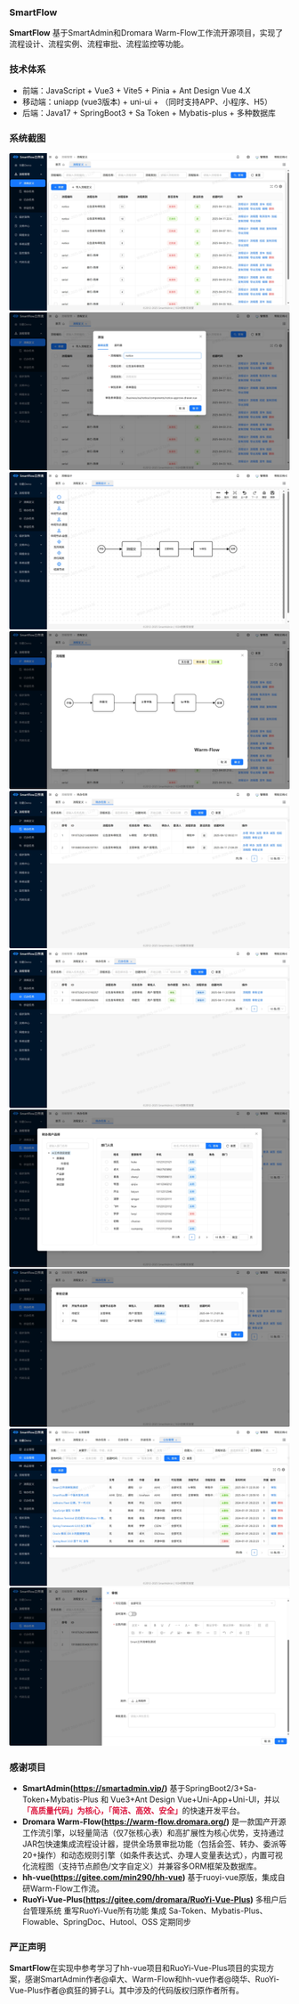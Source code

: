 ### **SmartFlow**

**SmartFlow** 基于SmartAdmin和Dromara Warm-Flow工作流开源项目，实现了流程设计、流程实例、流程审批、流程监控等功能。

### **技术体系**

- 前端：JavaScript + Vue3 + Vite5 + Pinia + Ant Design Vue 4.X
- 移动端：uniapp (vue3版本) + uni-ui + （同时支持APP、小程序、H5）
- 后端：Java17 + SpringBoot3 + Sa Token + Mybatis-plus + 多种数据库

### **系统截图**
![](docs/image/flow-defince.png)
![](docs/image/flow-defince-edit.png)
![](docs/image/flow-defince-design.png)
![](docs/image/flow-defince-chart.png)
![](docs/image/flow-run-todo.png)
![](docs/image/flow-run-done.png)
![](docs/image/flow-run-ref.png)
![](docs/image/flow-run-his.png)
![](docs/image/flow-run-notice.png)
![](docs/image/flow-run-approve.png)

### **感谢项目**
- **SmartAdmin(https://smartadmin.vip/)** 基于SpringBoot2/3+Sa-Token+Mybatis-Plus 和 Vue3+Ant Design Vue+Uni-App+Uni-UI，并以 <font color="#DC143C">**「高质量代码」为核心，「简洁、高效、安全」**</font>的快速开发平台。
- **Dromara Warm-Flow(https://warm-flow.dromara.org/)** 是一款国产开源工作流引擎，以​​轻量简洁​​（仅7张核心表）和​​高扩展性​​为核心优势，支持通过JAR包快速集成流程设计器，提供​​全场景审批功能​​（包括会签、转办、委派等20+操作）和​​动态规则引擎​​（如条件表达式、办理人变量表达式），内置​​可视化流程图​​（支持节点颜色/文字自定义）并兼容多ORM框架及数据库。
- **hh-vue(https://gitee.com/min290/hh-vue)** 基于ruoyi-vue原版，集成自研Warm-Flow工作流。
- **RuoYi-Vue-Plus(https://gitee.com/dromara/RuoYi-Vue-Plus)** 多租户后台管理系统 重写RuoYi-Vue所有功能 集成 Sa-Token、Mybatis-Plus、Flowable、SpringDoc、Hutool、OSS 定期同步

### **严正声明**
**SmartFlow**在实现中参考学习了hh-vue项目和RuoYi-Vue-Plus项目的实现方案，感谢SmartAdmin作者@卓大、Warm-Flow和hh-vue作者@晓华、RuoYi-Vue-Plus作者@疯狂的狮子Li。其中涉及的代码版权归原作者所有。